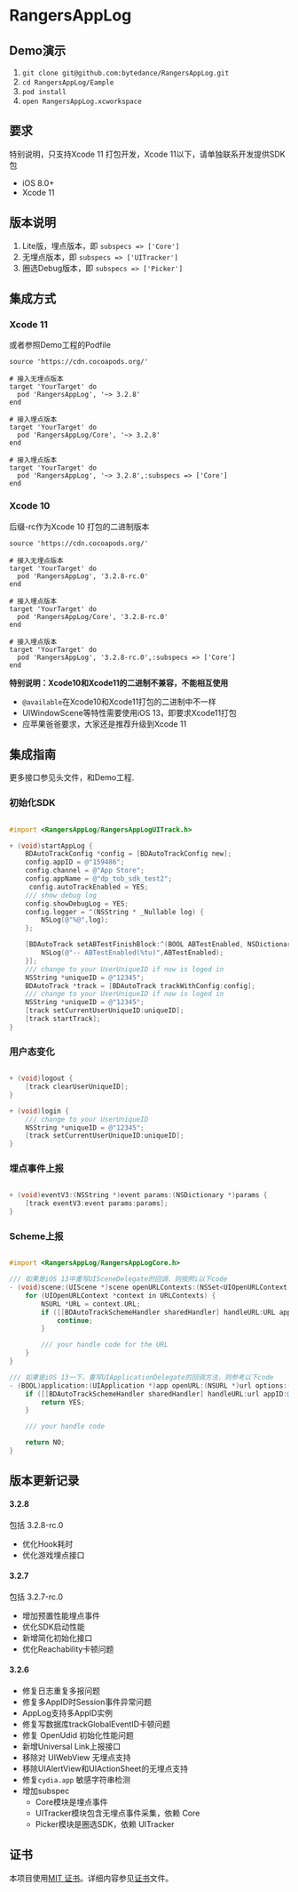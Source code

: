 # RangersAppLog

## Demo演示

1. `git clone git@github.com:bytedance/RangersAppLog.git`
2. `cd RangersAppLog/Eample`
3. `pod install`
4. `open RangersAppLog.xcworkspace`


## 要求

特别说明，只支持Xcode 11 打包开发，Xcode 11以下，请单独联系开发提供SDK包

* iOS 8.0+
* Xcode 11

## 版本说明

1. Lite版，埋点版本，即 `subspecs => ['Core']`
2. 无埋点版本，即 `subspecs => ['UITracker']`
3. 圈选Debug版本，即 `subspecs => ['Picker']`

## 集成方式

### Xcode 11

或者参照Demo工程的Podfile

```Rbuy
source 'https://cdn.cocoapods.org/'

# 接入无埋点版本
target 'YourTarget' do
  pod 'RangersAppLog', '~> 3.2.8'
end

# 接入埋点版本
target 'YourTarget' do
  pod 'RangersAppLog/Core', '~> 3.2.8'
end

# 接入埋点版本 
target 'YourTarget' do
  pod 'RangersAppLog', '~> 3.2.8',:subspecs => ['Core']
end

```

### Xcode 10

后缀-rc作为Xcode 10 打包的二进制版本

```Rbuy
source 'https://cdn.cocoapods.org/'

# 接入无埋点版本
target 'YourTarget' do
  pod 'RangersAppLog', '3.2.8-rc.0'
end

# 接入埋点版本 
target 'YourTarget' do
  pod 'RangersAppLog/Core', '3.2.8-rc.0'
end

# 接入埋点版本 
target 'YourTarget' do
  pod 'RangersAppLog', '3.2.8-rc.0',:subspecs => ['Core']
end

```

**特别说明：Xcode10和Xcode11的二进制不兼容，不能相互使用**

- `@available`在Xcode10和Xcode11打包的二进制中不一样
- UIWindowScene等特性需要使用iOS 13，即要求Xcode11打包
- 应苹果爸爸要求，大家还是推荐升级到Xcode 11

## 集成指南

更多接口参见头文件，和Demo工程.

### 初始化SDK

```Objective-C

#import <RangersAppLog/RangersAppLogUITrack.h>

+ (void)startAppLog {
    BDAutoTrackConfig *config = [BDAutoTrackConfig new];
    config.appID = @"159486";
    config.channel = @"App Store";
    config.appName = @"dp_tob_sdk_test2";
	 config.autoTrackEnabled = YES;
    /// show debug log
    config.showDebugLog = YES;
    config.logger = ^(NSString * _Nullable log) {
        NSLog(@"%@",log);
    };

    [BDAutoTrack setABTestFinishBlock:^(BOOL ABTestEnabled, NSDictionary * allConfigs) {
        NSLog(@"-- ABTestEnabled(%tu)",ABTestEnabled);
    }];
    /// change to your UserUniqueID if now is loged in
    NSString *uniqueID = @"12345";
    BDAutoTrack *track = [BDAutoTrack trackWithConfig:config];
    /// change to your UserUniqueID if now is loged in
    NSString *uniqueID = @"12345";
    [track setCurrentUserUniqueID:uniqueID];
    [track startTrack];
}

```

### 用户态变化

```Objective-C

+ (void)logout {
    [track clearUserUniqueID];
}

+ (void)login {
    /// change to your UserUniqueID
    NSString *uniqueID = @"12345";
    [track setCurrentUserUniqueID:uniqueID];
}

```

### 埋点事件上报

```Objective-C

+ (void)eventV3:(NSString *)event params:(NSDictionary *)params {
    [track eventV3:event params:params];
}

```

### Scheme上报

```Objective-C

#import <RangersAppLog/RangersAppLogCore.h>

/// 如果是iOS 13中重写UISceneDelegate的回调，则按照i以下code
- (void)scene:(UIScene *)scene openURLContexts:(NSSet<UIOpenURLContext *> *)URLContexts {
    for (UIOpenURLContext *context in URLContexts) {
        NSURL *URL = context.URL;
        if ([[BDAutoTrackSchemeHandler sharedHandler] handleURL:URL appID:@"appid" scene:scene]) {
            continue;
        }

        /// your handle code for the URL
    }
}

/// 如果是iOS 13一下，重写UIApplicationDelegate的回调方法，则参考以下code
- (BOOL)application:(UIApplication *)app openURL:(NSURL *)url options:(NSDictionary<UIApplicationOpenURLOptionsKey, id> *)options {
    if ([[BDAutoTrackSchemeHandler sharedHandler] handleURL:url appID:@"appid" scene:nil]) {
        return YES;
    }

    /// your handle code

    return NO;
}

```

## 版本更新记录

#### 3.2.8
包括 3.2.8-rc.0

- 优化Hook耗时
- 优化游戏埋点接口

#### 3.2.7
包括 3.2.7-rc.0

- 增加预置性能埋点事件
- 优化SDK启动性能
- 新增简化初始化接口
- 优化Reachability卡顿问题

#### 3.2.6

- 修复日志重复多报问题
- 修复多AppID时Session事件异常问题
- AppLog支持多AppID实例
- 修复写数据库trackGlobalEventID卡顿问题
- 修复 OpenUdid 初始化性能问题
- 新增Universal Link上报接口
- 移除对 UIWebView 无埋点支持
- 移除UIAlertView和UIActionSheet的无埋点支持
- 修复`cydia.app` 敏感字符串检测
- 增加subspec
	- Core模块是埋点事件
	- UITracker模块包含无埋点事件采集，依赖 Core
	- Picker模块是圈选SDK，依赖 UITracker


## 证书

本项目使用[MIT 证书](LICENSE)。详细内容参见[证书](LICENSE)文件。
